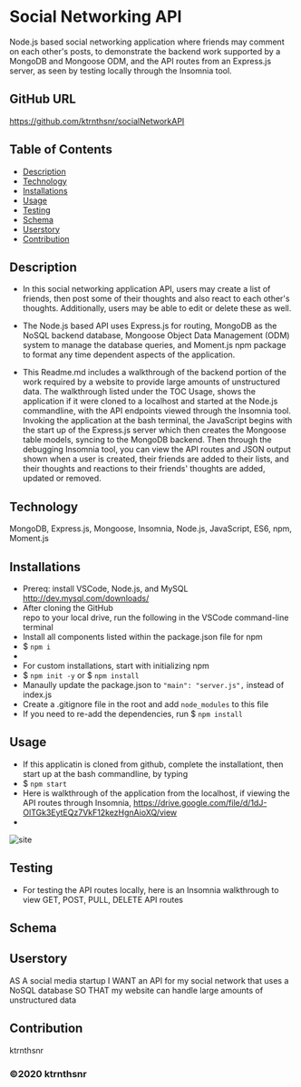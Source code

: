 ﻿# Social Networking API
Node.js based social networking application where friends may comment on each other's posts, to demonstrate the backend work supported by a MongoDB and Mongoose ODM, and the API routes from an Express.js server, as seen by testing locally through the Insomnia tool.

## GitHub URL

https://github.com/ktrnthsnr/socialNetworkAPI


## Table of Contents

* [Description](#description)
* [Technology](#technology)
* [Installations](#installations)
* [Usage](#usage)
* [Testing](#testing)
* [Schema](#schema)
* [Userstory](#Userstory)
* [Contribution](#contribution)

## Description

- In this social networking application API, users may create a list of friends, then post some of their thoughts and also react to each other's thoughts. Additionally, users may be able to edit or delete these as well. 

- The Node.js based API uses Express.js for routing, MongoDB as the NoSQL backend database, Mongoose Object Data Management (ODM) system to manage the database queries, and Moment.js npm package to format any time dependent aspects of the application. 

- This Readme.md includes a walkthrough of the backend portion of the work required by a website to provide large amounts of unstructured data.  The walkthrough listed under the TOC Usage, shows the application if it were cloned to a localhost and started at the Node.js commandline, with the API endpoints viewed through the Insomnia tool. Invoking the application at the bash terminal, the JavaScript begins with the start up of the Express.js server which then creates the Mongoose table models, syncing to the MongoDB backend. Then through the debugging Insomnia tool, you can view the API routes and JSON output shown when a user is created, their friends are added to their lists, and their thoughts and reactions to their friends' thoughts are added, updated or removed. 

## Technology

MongoDB, Express.js, Mongoose, Insomnia, Node.js, JavaScript, ES6, npm, Moment.js

## Installations

- Prereq: install VSCode, Node.js, and MySQL http://dev.mysql.com/downloads/
- After cloning the GitHub repo to your local drive, run the following in the VSCode command-line terminal
- Install all components listed within the package.json file for npm
- $ `npm i`
-
- For custom installations, start with initializing npm
- $ `npm init -y` or $ `npm install`
- Manaully update the package.json to  `"main": "server.js",` instead of index.js
- Create a .gitignore file in the root and add `node_modules` to this file
- If you need to re-add the dependencies, run $ `npm install`

## Usage

- If this applicatin is cloned from github, complete the installationt, then start up at the bash commandline, by typing
- $ `npm start`
- Here is walkthrough of the application from the localhost, if viewing the API routes through Insomnia,
https://drive.google.com/file/d/1dJ-OlTGk3EytEQz7VkF12kezHgnAioXQ/view
- 
![site](./img/site.jpg "insert")


## Testing

- For testing the API routes locally, here is an Insomnia walkthrough to view GET, POST, PULL, DELETE API routes
<insert Screencastify link>

## Schema

## Userstory
AS A social media startup
I WANT an API for my social network that uses a NoSQL database
SO THAT my website can handle large amounts of unstructured data

## Contribution

ktrnthsnr

### ©️2020 ktrnthsnr
